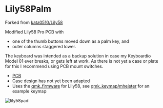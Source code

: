 # Lily58Palm
Forked from [kata0510/Lily58](https://github.com/kata0510/Lily58)

Modified Lily58 Pro PCB with
- one of the thumb buttons moved down as a palm key, and
- outer columns staggered lower.

The keyboard was intended as a backup solution in case my Keyboardio Model 01 ever breaks,
or gets left at work. As there is not yet a case or plate for this I recommend using PCB
mount switches.

- [PCB](https://github.com/mheister/Lily58Palm/tree/master/PCB)
- Case design has not yet been adapted
- Uses the [qmk_firmware](https://github.com/qmk/qmk_firmware) for Lily58, see
  [qmk_keymap/mheister](https://github.com/mheister/Lily58Palm/tree/master/qmk_keymap/mheister)
  for an example keymap

![lily58pad](https://user-images.githubusercontent.com/12217662/165830137-303704ae-e372-44e3-b82b-3f3f7fb77a83.jpg)
